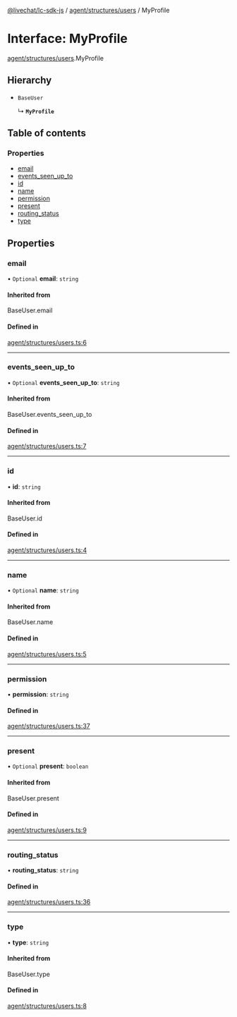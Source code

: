 [@livechat/lc-sdk-js](../README.md) / [agent/structures/users](../modules/agent_structures_users.md) / MyProfile

# Interface: MyProfile

[agent/structures/users](../modules/agent_structures_users.md).MyProfile

## Hierarchy

- `BaseUser`

  ↳ **`MyProfile`**

## Table of contents

### Properties

- [email](agent_structures_users.MyProfile.md#email)
- [events\_seen\_up\_to](agent_structures_users.MyProfile.md#events_seen_up_to)
- [id](agent_structures_users.MyProfile.md#id)
- [name](agent_structures_users.MyProfile.md#name)
- [permission](agent_structures_users.MyProfile.md#permission)
- [present](agent_structures_users.MyProfile.md#present)
- [routing\_status](agent_structures_users.MyProfile.md#routing_status)
- [type](agent_structures_users.MyProfile.md#type)

## Properties

### email

• `Optional` **email**: `string`

#### Inherited from

BaseUser.email

#### Defined in

[agent/structures/users.ts:6](https://github.com/livechat/lc-sdk-js/blob/10347df/src/agent/structures/users.ts#L6)

___

### events\_seen\_up\_to

• `Optional` **events\_seen\_up\_to**: `string`

#### Inherited from

BaseUser.events\_seen\_up\_to

#### Defined in

[agent/structures/users.ts:7](https://github.com/livechat/lc-sdk-js/blob/10347df/src/agent/structures/users.ts#L7)

___

### id

• **id**: `string`

#### Inherited from

BaseUser.id

#### Defined in

[agent/structures/users.ts:4](https://github.com/livechat/lc-sdk-js/blob/10347df/src/agent/structures/users.ts#L4)

___

### name

• `Optional` **name**: `string`

#### Inherited from

BaseUser.name

#### Defined in

[agent/structures/users.ts:5](https://github.com/livechat/lc-sdk-js/blob/10347df/src/agent/structures/users.ts#L5)

___

### permission

• **permission**: `string`

#### Defined in

[agent/structures/users.ts:37](https://github.com/livechat/lc-sdk-js/blob/10347df/src/agent/structures/users.ts#L37)

___

### present

• `Optional` **present**: `boolean`

#### Inherited from

BaseUser.present

#### Defined in

[agent/structures/users.ts:9](https://github.com/livechat/lc-sdk-js/blob/10347df/src/agent/structures/users.ts#L9)

___

### routing\_status

• **routing\_status**: `string`

#### Defined in

[agent/structures/users.ts:36](https://github.com/livechat/lc-sdk-js/blob/10347df/src/agent/structures/users.ts#L36)

___

### type

• **type**: `string`

#### Inherited from

BaseUser.type

#### Defined in

[agent/structures/users.ts:8](https://github.com/livechat/lc-sdk-js/blob/10347df/src/agent/structures/users.ts#L8)
